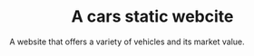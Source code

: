 <p align="center">
</p>
<h1 align="center">
  A cars static webcite
</h1>

A website that offers a variety of vehicles and its market value.
